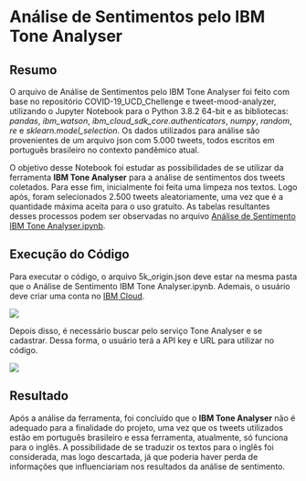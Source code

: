 # Análise de Sentimentos pelo IBM Tone Analyser

## Resumo
O arquivo de Análise de Sentimentos pelo IBM Tone Analyser foi feito com base no repositório COVID-19_UCD_Chellenge e tweet-mood-analyzer, utilizando o Jupyter Notebook para o Python 3.8.2 64-bit e as bibliotecas: *pandas*, *ibm_watson*, *ibm_cloud_sdk_core.authenticators*, *numpy*, *random*, *re* e *sklearn.model_selection*. Os dados utilizados para análise são provenientes de um arquivo json com 5.000 tweets, todos escritos em português brasileiro no contexto pandêmico atual.

O objetivo desse Notebook foi estudar as possibilidades de se utilizar da ferramenta **IBM Tone Analyser** para a análise de sentimentos dos tweets coletados. Para esse fim, inicialmente foi feita uma limpeza nos textos. Logo após, foram selecionados 2.500 tweets aleatoriamente, uma vez que é a quantidade máxima aceita para o uso gratuito. As tabelas resultantes desses processos podem ser observadas no arquivo [Análise de Sentimento IBM Tone Analyser.ipynb](https://github.com/CDA-EPCWeb/Analise/blob/master/An%C3%A1lise%20de%20Sentimentos/An%C3%A1lise%20de%20Sentimento%20IBM%20Tone%20Analyser.ipynb).

## Execução do Código
Para executar o código, o arquivo 5k_origin.json deve estar na mesma pasta que o Análise de Sentimento IBM Tone Analyser.ipynb.
Ademais, o usuário deve criar uma conta no [IBM Cloud](https://cloud.ibm.com/registration?target=catalog%3fcategory=watson&cm_mmc=Earned-_-Watson+Core+-+Platform-_-WW_WW-_-intercom&cm_mmca1=000000OF&cm_mmca2=10000409&).

<img src="https://i.imgur.com/E9aqhQJ.png">

Depois disso, é necessário buscar pelo serviço Tone Analyser e se cadastrar. Dessa forma, o usuário terá a API key e URL para utilizar no código.

<img src="https://i.imgur.com/K54H8fh.png">
    
## Resultado
Após a análise da ferramenta, foi concluído que o **IBM Tone Analyser** não é adequado para a finalidade do projeto, uma vez que os tweets utilizados estão em português brasileiro e essa ferramenta, atualmente, só funciona para o inglês.
A possibilidade de se traduzir os textos para o inglês foi considerada, mas logo descartada, já que poderia haver perda de informações que influenciariam nos resultados da análise de sentimento.
